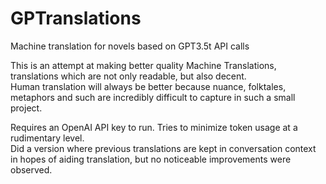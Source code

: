 # GPTranslations
Machine translation for novels based on GPT3.5t API calls

This is an attempt at making better quality Machine Translations, translations which are not only readable, but also decent.  
Human translation will always be better because nuance, folktales, metaphors and such are incredibly difficult to capture in such a small project.  


Requires an OpenAI API key to run. Tries to minimize token usage at a rudimentary level.  
Did a version where previous translations are kept in conversation context in hopes of aiding translation, but no noticeable improvements were observed.  
